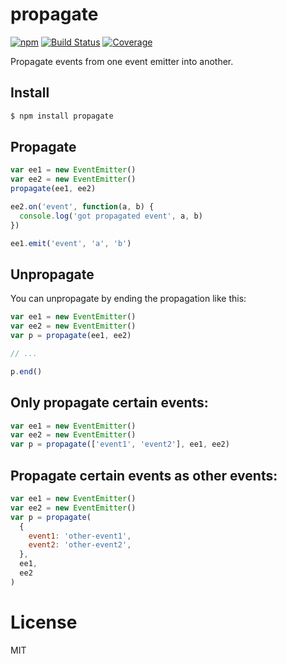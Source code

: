 # propagate

[![npm](https://img.shields.io/npm/v/propagate.svg?style=flat-square)][npmjs]
[![Build Status](https://img.shields.io/travis/nock/propagate/master.svg?style=flat-square)][build]
[![Coverage](https://img.shields.io/coveralls/github/nock/propagate.svg?style=flat-square)][coverage]

[npmjs]: https://www.npmjs.com/package/propagate
[build]: https://travis-ci.org/nock/propagate
[coverage]: https://coveralls.io/github/nock/propagate

Propagate events from one event emitter into another.

## Install

```bash
$ npm install propagate
```

## Propagate

```javascript
var ee1 = new EventEmitter()
var ee2 = new EventEmitter()
propagate(ee1, ee2)

ee2.on('event', function(a, b) {
  console.log('got propagated event', a, b)
})

ee1.emit('event', 'a', 'b')
```

## Unpropagate

You can unpropagate by ending the propagation like this:

```javascript
var ee1 = new EventEmitter()
var ee2 = new EventEmitter()
var p = propagate(ee1, ee2)

// ...

p.end()
```

## Only propagate certain events:

```javascript
var ee1 = new EventEmitter()
var ee2 = new EventEmitter()
var p = propagate(['event1', 'event2'], ee1, ee2)
```

## Propagate certain events as other events:

```javascript
var ee1 = new EventEmitter()
var ee2 = new EventEmitter()
var p = propagate(
  {
    event1: 'other-event1',
    event2: 'other-event2',
  },
  ee1,
  ee2
)
```

# License

MIT
